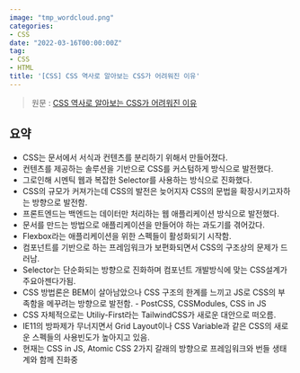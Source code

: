 ```yaml
---
image: "tmp_wordcloud.png"
categories:
- CSS
date: "2022-03-16T00:00:00Z"
tag:
- CSS
- HTML
title: '[CSS] CSS 역사로 알아보는 CSS가 어려워진 이유'
---
```


> 원문 : [CSS 역사로 알아보는 CSS가 어려워진 이유](https://velog.io/@teo/css-history-1)

## 요약

* CSS는 문서에서 서식과 컨텐츠를 분리하기 위해서 만들어졌다.
* 컨텐츠를 제공하는 솔루션을 기반으로 CSS를 커스텀하게 방식으로 발전했다.
* 그로인해 시멘틱 웹과 복잡한 Selector를 사용하는 방식으로 진화했다.
* CSS의 규모가 커져가는데 CSS의 발전은 늦어지자 CSS의 문법을 확장시키고자하는 방향으로 발전함.
* 프론트엔드는 백엔드는 데이터만 처리하는 웹 애플리케이션 방식으로 발전했다.
* 문서를 만드는 방법으로 애플리케이션을 만들어야 하는 과도기를 겪어갔다.
* Flexbox라는 애플리케이션을 위한 스펙들이 활성화되기 시작함.
* 컴포넌트를 기반으로 하는 프레임워크가 보편화되면서 CSS의 구조상의 문제가 드러남.
* Selector는 단순화되는 방향으로 진화하며 컴포넌트 개발방식에 맞는 CSS설계가 주요아젠다가됨.
* CSS 방법론은 BEM이 살아남았으나 CSS 구조의 한계를 느끼고 JS로 CSS의 부족함을 메꾸려는 방향으로 발전함. - PostCSS, CSSModules, CSS in JS
* CSS 자체적으로는 Utiliy-First라는 TailwindCSS가 새로운 대안으로 떠오름.
* IE11의 방파제가 무너지면서 Grid Layout이나 CSS Variable과 같은 CSS의 새로운 스펙들의 사용빈도가 높아지고 있음.
* 현재는 CSS in JS, Atomic CSS 2가지 갈래의 방향으로 프레임워크와 번들 생태계와 함께 진화중

